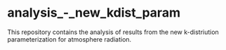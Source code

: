 # analysis_-_new_kdist_param
This repository contains the analysis of results from the new k-distriution parameterization for atmosphere radiation.
